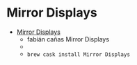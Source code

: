 # Mirror Displays
- [Mirror Displays](https://fabiancanas.com/open-source/mirror-displays)
  -  fabián cañas Mirror Displays
  - 
  - `brew cask install Mirror Displays`
